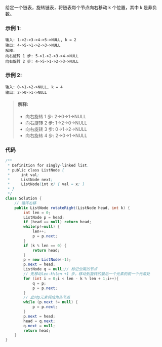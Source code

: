 给定一个链表，旋转链表，将链表每个节点向右移动 k 个位置，其中 k 是非负数。

### 示例 1:
```
输入: 1->2->3->4->5->NULL, k = 2
输出: 4->5->1->2->3->NULL
解释:
向右旋转 1 步: 5->1->2->3->4->NULL
向右旋转 2 步: 4->5->1->2->3->NULL
```
### 示例 2:
```
输入: 0->1->2->NULL, k = 4
输出: 2->0->1->NULL
```
> #### 解释:
> - 向右旋转 1 步: 2->0->1->NULL
> - 向右旋转 2 步: 1->2->0->NULL
> - 向右旋转 3 步: 0->1->2->NULL
> - 向右旋转 4 步: 2->0->1->NULL

<!-- 来源：力扣（LeetCode）
链接：https://leetcode-cn.com/problems/rotate-list
著作权归领扣网络所有。商业转载请联系官方授权，非商业转载请注明出处。 -->

### 代码
```java
/**
 * Definition for singly-linked list.
 * public class ListNode {
 *     int val;
 *     ListNode next;
 *     ListNode(int x) { val = x; }
 * }
 */
class Solution {
    // 循环右移
    public ListNode rotateRight(ListNode head, int k) {
        int len = 0;
        ListNode p = head;
        if (head == null) return head;
        while(p!=null) {
            len++;
            p = p.next;
        }
        if (k % len == 0) {
            return head;
        }
        p = new ListNode(-1);
        p.next = head;
        ListNode q = null;// 标记分离的节点
        // 先移动len-k%len +1 步，移动到旋转的最后一个元素的前一个元素处
        for (int i = 0;i < len - k % len + 1;i++){
            q = p;
            p = p.next;
        }
        // 此时p元素将成为头节点
        while (p.next != null) {
            p = p.next;
        }
        p.next = head;
        head = q.next;
        q.next = null;
        return head;
    }
}
```
